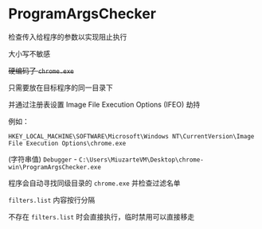 # ProgramArgsChecker

检查传入给程序的参数以实现阻止执行

大小写不敏感

~~硬编码了 `chrome.exe`~~

只需要放在目标程序的同一目录下

并通过注册表设置 Image File Execution Options (IFEO) 劫持

例如：

`HKEY_LOCAL_MACHINE\SOFTWARE\Microsoft\Windows NT\CurrentVersion\Image File Execution Options\chrome.exe`

(字符串值) `Debugger` - `C:\Users\MiuzarteVM\Desktop\chrome-win\ProgramArgsChecker.exe`

程序会自动寻找同级目录的 `chrome.exe` 并检查过滤名单

`filters.list` 内容按行分隔

不存在 `filters.list` 时会直接执行，临时禁用可以直接移走
